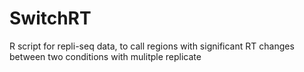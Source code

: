 # SwitchRT
R script for repli-seq data, to call regions with significant RT changes between two conditions with mulitple replicate
